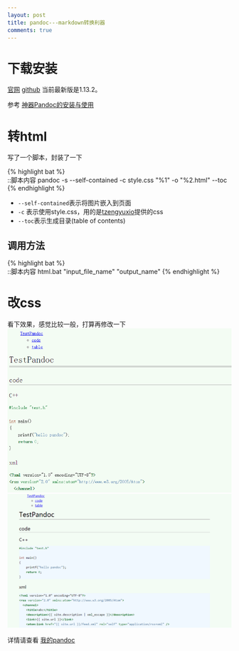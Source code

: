 ```yaml
---
layout: post
title: pandoc---markdown转换利器 
comments: true
---
```


# 下载安装

[官网](http://johnmacfarlane.net/pandoc/installing.html)
[github](https://github.com/jgm/pandoc/releases)
当前最新版是1.13.2。

参考
[神器Pandoc的安装与使用](http://zhouyichu.com/misc/Pandoc.html)


# 转html

写了一个脚本，封装了一下

{% highlight bat %}  
::脚本内容
pandoc -s --self-contained -c style.css "%1" -o "%2.html" --toc
{% endhighlight %}  

- `--self-contained`表示将图片嵌入到页面
- `-c` 表示使用style.css，用的是[tzengyuxio](https://github.com/tzengyuxio/pages)提供的css
- `--toc`表示生成目录(table of contents)

## 调用方法

{% highlight bat %}  
::脚本内容
html.bat "input_file_name" "output_name"
{% endhighlight %}  

# 改css

看下效果，感觉比较一般，打算再修改一下
![修改前的效果](https://raw.githubusercontent.com/CodeJuan/codejuan.github.io/master/images/blog/pandoc/css_origin.png)
![修改后的效果](https://raw.githubusercontent.com/CodeJuan/codejuan.github.io/master/images/blog/pandoc/css_new.png)

详情请查看
[我的pandoc](https://github.com/CodeJuan/pandoc/blob/master/style.css)

